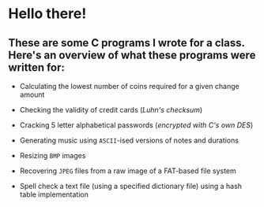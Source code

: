 # Hello there!

## These are some C programs I wrote for a class. Here's an overview of what these programs were written for:

- Calculating the lowest number of coins required for a given change amount

- Checking the validity of credit cards (*Luhn's checksum*)

- Cracking 5 letter alphabetical passwords (*encrypted with C's own DES*)

- Generating music using `ASCII`-ised versions of notes and durations

- Resizing `BMP` images

- Recovering `JPEG` files from a raw image of a FAT-based file system

- Spell check a text file (using a specified dictionary file) using a hash table implementation
